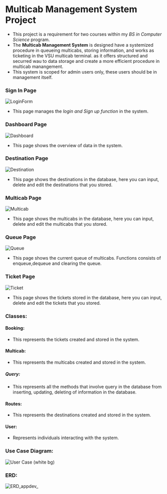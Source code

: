 # Multicab Management System Project

- This project is a requirement for two courses within my *BS in Computer Science* program.
- The **Multicab Management System** is designed have a systemized procedure in queueing multicabs, storing information, and works as ticketing in the VSU multicab terminal.
  as it offers structured and securred wau to data storage and create a more efficient procedure in multicab manangement.
- This system is scoped for admin users only, these users should be in management itself.

### Sign In Page
![LoginForm](https://github.com/pipesSomeAndSSam/AppDev_System123/assets/144916002/54bec289-3504-485a-8cb3-bbbe8026f668)
- This page manages the *login and Sign up function* in the system.

### Dashboard Page 
![Dashboard](https://github.com/pipesSomeAndSSam/AppDev_System123/assets/144916002/4c5a27b2-a7c2-430d-aa3d-77900721196a)
- This page shows the overview of data in the system.
  
### Destination Page
![Destination](https://github.com/pipesSomeAndSSam/AppDev_System123/assets/144916002/18a11d49-64d9-48aa-b103-2d9207c9513d)
- This page shows the destinations in the database, here you can input, delete and edit the destinations that you stored.

### Multicab Page
![Multicab](https://github.com/pipesSomeAndSSam/AppDev_System123/assets/144916002/fde55698-c4af-4bdd-8fda-7727135ba280)
- This page shows the multicabs in the database, here you can input, delete and edit the multicabs that you stored.

### Queue Page  
![Queue](https://github.com/pipesSomeAndSSam/AppDev_System123/assets/144916002/8e2b2498-50f9-469c-8df3-e0f10e124f2f)
- This page shows the current queue of multicabs. Functions consists of enqueue,dequeue and clearing the queue.

### Ticket Page    
![Ticket](https://github.com/pipesSomeAndSSam/AppDev_System123/assets/144916002/cbc8a7a7-9638-4bd7-a080-e1b783e99c04)
- This page shows the tickets stored in the database, here you can input, delete and edit the tickets that you stored.

### Classes:

#### Booking:
- This represents the tickets created and stored in the system.

#### Multicab:
- This represents the multicabs created and stored in the system.

##### Query:
- This represents all the methods that involve query in the database from inserting, updating, deleting of information in the database.

#### Routes:
- This represents the destinations created and stored in the system.

#### User:
- Represents individuals interacting with the system.

### Use Case Diagram:
![User Case (white bg)](https://github.com/pipesSomeAndSSam/AppDev_System123/assets/144916002/8404b58f-617b-48d6-89e4-e783c1d91d34)

### ERD:
![ERD_appdev_](https://github.com/pipesSomeAndSSam/AppDev_System123/assets/144916002/781e5de1-e8a9-4ca3-99f4-6ef9918d76bb)
